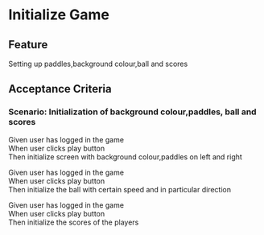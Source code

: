 # Initialize Game

## Feature

Setting up paddles,background colour,ball and scores

## Acceptance Criteria

### Scenario: Initialization of background colour,paddles, ball and scores

Given user has logged in the game  
When user clicks play button  
Then initialize screen with background colour,paddles on left and right  

Given user has logged in the game  
When user clicks play button  
Then initialize the ball with certain speed and in particular direction  

Given user has logged in the game  
When user clicks play button  
Then initialize the scores of the players
